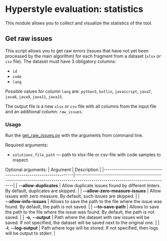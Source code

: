 # Hyperstyle evaluation: statistics

This module allows you to collect and visualize the statistics of the tool.

## Get raw issues
This script allows you to get raw errors (issues that have not yet been processed by the main algorithm) for each fragment from a dataset (`xlsx` or `csv` file). The dataset must have 3 obligatory columns: 
- `id`
- `code`
- `lang`

Possible values for column `lang` are: `python3`, `kotlin`, `javascript`, `java7`, `java8`, `java9`, `java11`, `java15`.

The output file is a new `xlsx` or `csv` file with all columns from the input file and an additional column: `raw_issues`.

### Usage
Run the [get_raw_issues.py](get_raw_issues.py) with the arguments from command line.

Required arguments:
- `solutions_file_path` — path to xlsx-file or csv-file with code samples to inspect.

Optional arguments:
| Argument                                                      | Description                                                                                                                 |
|---------------------------------------------------------------|-----------------------------------------------------------------------------------------------------------------------------|
| **&#8209;&#8209;allow&#8209;duplicates**                      | Allow duplicate issues found by different linters. By default, duplicates are skipped.                                      |
| **&#8209;&#8209;allow&#8209;zero&#8209;measure&#8209;issues** | Allow issues with zero measure. By default, such issues are skipped.                                                        |
| **&#8209;&#8209;allow&#8209;info&#8209;issues**               | Allows to save the path to the file where the issue was found. By default, the path is not saved.                           |
| **&#8209;&#8209;to&#8209;save&#8209;path**                    | Allows to save the path to the file where the issue was found. By default, the path is not saved.                           |
| **&#8209;o**, **&#8209;&#8209;output**                        | Path where the dataset with raw issues will be saved. If not specified, the dataset will be saved next to the original one. |
| **&#8209;l**, **&#8209;&#8209;log-output**                    | Path where logs will be stored. If not specified, then logs will be output to stderr.                                       |
